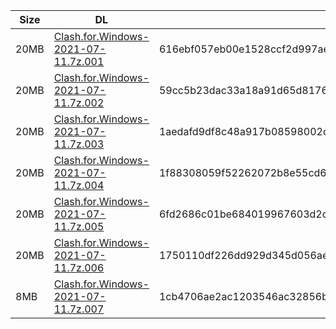 |    Size   |     DL  | sha512sum |
|  ---  |  ---  |  ---  |
| 20MB | [Clash.for.Windows-2021-07-11.7z.001](https://cdn.jsdelivr.net/gh/appleians/cfw_intel@main/Clash.for.Windows-2021-07-11.7z.001) | 616ebf057eb00e1528ccf2d997ae500a9ad4d98ca89e36dd4f32e1a1edefb33004aa9d9ea63e3d6340c194d3fafd03d959a88ce4cde8877981effcd06dac594b |
| 20MB | [Clash.for.Windows-2021-07-11.7z.002](https://cdn.jsdelivr.net/gh/appleians/cfw_intel@main/Clash.for.Windows-2021-07-11.7z.002) | 59cc5b23dac33a18a91d65d8176d5d65381625dca4cddbf0ff90b31e5f066b88e1e37f6c5f31cb34d1d7474e23d71b8e105ff74aef1edbd06e1200fa11e15780 |
| 20MB | [Clash.for.Windows-2021-07-11.7z.003](https://cdn.jsdelivr.net/gh/appleians/cfw_intel@main/Clash.for.Windows-2021-07-11.7z.003) | 1aedafd9df8c48a917b08598002d28d9da6538103becf7c9a69644f55ad9ad6c25253235d93c32812feb5e601d77dd31cd5f82d46a45144ff343423f959e3da7 |
| 20MB | [Clash.for.Windows-2021-07-11.7z.004](https://cdn.jsdelivr.net/gh/appleians/cfw_intel@main/Clash.for.Windows-2021-07-11.7z.004) | 1f88308059f52262072b8e55cd67362266e7ba5ee19f3b8974dbe283d36c25b88d7f9f6583d73c1cf3aae6e39c1521fa296ff08177d0f5df229126293a905bf0 |
| 20MB | [Clash.for.Windows-2021-07-11.7z.005](https://cdn.jsdelivr.net/gh/appleians/cfw_intel@main/Clash.for.Windows-2021-07-11.7z.005) | 6fd2686c01be684019967603d2c8e7cec0ef3399276ab277751caeb689bab46bce84106f7a3a9d387eed238eea2f428417dd6cd45cd89c589e7748036f7dee77 |
| 20MB | [Clash.for.Windows-2021-07-11.7z.006](https://cdn.jsdelivr.net/gh/appleians/cfw_intel@main/Clash.for.Windows-2021-07-11.7z.006) | 1750110df226dd929d345d056aee609f5fe22119fa020be59280028fdaf3b6a8eb9bb2c6c43dd3c5f494a79eb78d5ed4ee7fc14849ff5f580c131e1053bbf85e |
| 8MB | [Clash.for.Windows-2021-07-11.7z.007](https://cdn.jsdelivr.net/gh/appleians/cfw_intel@main/Clash.for.Windows-2021-07-11.7z.007) | 1cb4706ae2ac1203546ac32856b2e5d4d8cdc76f3162c6283d67a8f1e41e3a4ef4d80383808623c9d3a44996e0a9266fb5a979e41d4518677b365253650ffc53 |
